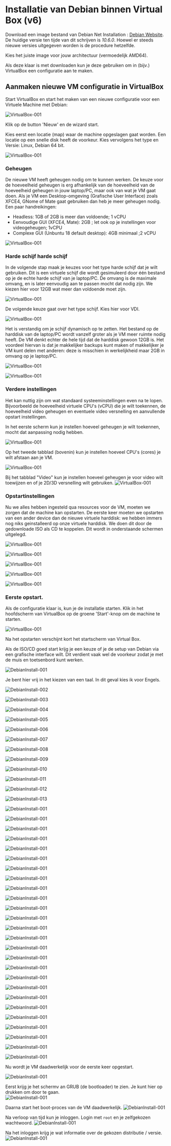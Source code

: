 # Installatie van Debian binnen Virtual Box (v6)

Download een image bestand van Debian Net Installation :
[Debian Website](https://www.debian.org/CD/netinst/). De huidige versie ten tijde van dit schrijven is *10.6.0*. Hoewel
er steeds nieuwe versies uitgegeven worden is de procedure hetzelfde. 

Kies het juiste image voor jouw architectuur (vermoedelijk AMD64).

Als deze klaar is met downloaden kun je deze gebruiken om in (bijv.) VirtualBox een configuratie
aan te maken. 

## Aanmaken nieuwe VM configuratie in VirtualBox
Start VirtualBox en start het maken van een nieuwe configuratie voor een Virtuele Machine met Debian:

![VirtualBox-001](./images/VirtualBox-10.png)

Klik op de button 'Nieuw' en de wizard start. 


Kies eerst een locatie (map) waar de machine opgeslagen gaat worden. Een locatie op een snelle disk heeft de voorkeur.
Kies vervolgens het type en Versie: Linux, Debian 64 bit. 

![VirtualBox-001](./images/VirtualBox-01.png)

### Geheugen

De nieuwe VM heeft geheugen nodig om te kunnen werken. De keuze voor de hoeveelheid geheugen is erg afhankelijk van 
de hoeveelheid van de hoeveelheid geheugen in jouw laptop/PC, maar ook van wat je VM gaat doen. Als je VM
een Desktop-omgeving (Grafische User Interface) zoals XFCE4, GNome of Mate gaat gebruiken dan heb je meer 
geheugen nodig. Een paar handreikingen:
 * Headless: 1GB of 2GB is meer dan voldoende; 1 vCPU
 * Eenvoudige GUI (XFCE4, Mate): 2GB ; let ook op je instellingen voor videogeheugen; 1vCPU
 * Complexe GUI (Unbuntu 18 default desktop): 4GB minimaal  ;2 vCPU

![VirtualBox-001](./images/VirtualBox-02a.png)

### Harde schijf harde schijf    

In de volgende stap maak je keuzes voor het type harde schijf dat je wilt gebruiken. Dit is een virtuele
schijf die wordt gesimuleerd door één bestand op je de echte harde schijf van je laptop/PC. De omvang
is de maximale omvang, en is later eenvoudig aan te passen mocht dat nodig zijn. We kiezen hier
voor 12GB wat meer dan voldoende moet zijn. 

![VirtualBox-001](./images/VirtualBox-02.png)

De volgende keuze gaat over het type schijf. Kies hier voor VDI. 

![VirtualBox-001](./images/VirtualBox-03.png)

Het is verstandig om je schijf dynamisch op te zetten. Het bestand op de harddisk van de laptop/PC 
wordt vanzelf groter als je VM meer ruimte nodig heeft. De VM denkt echter de hele tijd dat de harddisk
gewoon 12GB is. Het voordeel hiervan is dat je makkelijker backups kunt maken of makkelijker je VM kunt
delen met anderen: deze is misschien in werkelijkheid maar 2GB in omvang op je laptop/PC.

![VirtualBox-001](./images/VirtualBox-04.png)


![VirtualBox-001](./images/VirtualBox-05.png)

### Verdere instellingen
Het kan nuttig zijn om wat standaard systeeminstellingen even na te lopen. Bijvoorbeeld de hoeveelheid
virtuele CPU's (vCPU) die je wilt toekennen, de hoeveelheid video geheugen en eventuele video versnelling
en aanvullende opstart instellingen.

In het eerste scherm kun je instellen hoeveel geheugen je wilt toekennen, mocht dat aanpassing nodig hebben. 
 
![VirtualBox-001](./images/VirtualBox-21.png)

Op het tweede tabblad (bovenin) kun je instellen hoeveel CPU's (cores) je wilt afstaan aan je VM.

![VirtualBox-001](./images/VirtualBox-22.png)

Bij het tabblad "Video" kun je instellen hoeveel geheugen je voor video wilt toewijzen en of je 
2D/3D versnelling wilt gebruiken. 
![VirtualBox-001](./images/VirtualBox-20.png)

### Opstartinstellingen
Nu we alles hebben ingesteld qua resources voor de VM, moeten we zorgen dat de machine kan opstarten. De eerste
keer moeten we opstarten van een ander device dan de nieuwe virtuele harddisk: we hebben immers nog niks
geinstalleerd op onze virtuele harddisk. 
We doen dit door de gedownloade ISO als CD te koppelen. Dit wordt in onderstaande schermen uitgelegd.

![VirtualBox-001](./images/VirtualBox-06.png)

![VirtualBox-001](./images/VirtualBox-07.png)

![VirtualBox-001](./images/VirtualBox-08.png)

![VirtualBox-001](./images/VirtualBox-08a.png)

![VirtualBox-001](./images/VirtualBox-09.png)

### Eerste opstart.
Als de configuratie klaar is, kun je de installatie starten. Klik in het hoofdscherm van VirtualBox
op de groene 'Start'-knop om de machine te starten.  

![VirtualBox-001](./images/VirtualBox-10.png)

Na het opstarten verschijnt kort het startscherm van Virtual Box. 


Als de ISO/CD goed start krijg je een keuze of je de setup van Debian via een grafische interface wilt. Dit verdient
vaak wel de voorkeur zodat je met de muis en toetsenbord kunt werken.

![DebianInstall-001](./images/debian-install-001.png)

Je bent hier vrij in het kiezen van een taal. In dit geval kies ik voor Engels.

![DebianInstall-002](./images/debian-install-002.png)
 
![DebianInstall-003](./images/debian-install-003.png)

![DebianInstall-004](./images/debian-install-004.png)

![DebianInstall-005](./images/debian-install-005.png)

![DebianInstall-006](./images/debian-install-006.png)

![DebianInstall-007](./images/debian-install-007.png)

![DebianInstall-008](./images/debian-install-008.png)

![DebianInstall-009](./images/debian-install-009.png)

![DebianInstall-010](./images/debian-install-010.png)

![DebianInstall-011](./images/debian-install-011.png)

![DebianInstall-012](./images/debian-install-012.png)

![DebianInstall-013](./images/debian-install-013.png)

![DebianInstall-001](./images/debian-install-014.png)

![DebianInstall-001](./images/debian-install-015.png)

![DebianInstall-001](./images/debian-install-016.png)

![DebianInstall-001](./images/debian-install-017.png)

![DebianInstall-001](./images/debian-install-018.png)

![DebianInstall-001](./images/debian-install-019.png)

![DebianInstall-001](./images/debian-install-020.png)

![DebianInstall-001](./images/debian-install-021.png)

![DebianInstall-001](./images/debian-install-022.png)

![DebianInstall-001](./images/debian-install-023.png)

![DebianInstall-001](./images/debian-install-024.png)

![DebianInstall-001](./images/debian-install-025.png)

![DebianInstall-001](./images/debian-install-026.png)

![DebianInstall-001](./images/debian-install-027.png)

![DebianInstall-001](./images/debian-install-028.png)

![DebianInstall-001](./images/debian-install-029.png)

![DebianInstall-001](./images/debian-install-030.png)

![DebianInstall-001](./images/debian-install-031.png)

![DebianInstall-001](./images/debian-install-032.png)

![DebianInstall-001](./images/debian-install-033.png)

![DebianInstall-001](./images/debian-install-034.png)

![DebianInstall-001](./images/debian-install-035.png)

![DebianInstall-001](./images/debian-install-036.png)

![DebianInstall-001](./images/debian-install-037.png)

![DebianInstall-001](./images/debian-install-038.png)

![DebianInstall-001](./images/debian-install-039.png)

Nu wordt je VM daadwerkelijk voor de eerste keer opgestart.

![DebianInstall-001](./images/debian-install-040.png)

Eerst krijg je het schermv an GRUB (de bootloader) te zien. Je kunt hier op <enter> drukken om door te gaan.  
![DebianInstall-001](./images/debian-install-041.png)

Daarna start het boot-proces van de VM daadwerkelijk.
![DebianInstall-001](./images/debian-install-043.png)

Na verloop van tijd kun je inloggen. Login met `root` en je zelfgekozen wachtwoord.
![DebianInstall-001](./images/debian-install-044.png)

Na het inloggen krijg je wat informatie over de gekozen distributie / versie.
![DebianInstall-001](./images/debian-startup-004.png)
